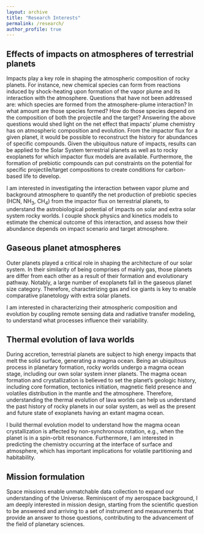 ```yaml
---
layout: archive
title: "Research Interests"
permalink: /research/
author_profile: true
---
```


## Effects of impacts on atmospheres of terrestrial planets

Impacts play a key role in shaping the atmospheric composition of rocky planets. For instance, new chemical species can form from reactions induced by shock-heating upon formation of the vapor plume and its interaction with the atmosphere. Questions that have not been addressed are: which species are formed from the atmosphere-plume interaction? In what amount are those species formed? How do those species depend on the composition of both the projectile and the target? Answering the above questions would shed light on the net effect that impacts’ plume chemistry has on atmospheric composition and evolution. From the impactor flux for a given planet, it would be possible to reconstruct the history for abundances of specific compounds. Given the ubiquitous nature of impacts, results can be applied to the Solar System terrestrial planets as well as to rocky exoplanets for which impactor flux models are available. Furthermore, the formation of prebiotic compounds can put constraints on the potential for specific projectile/target compositions to create conditions for carbon-based life to develop. 

I am interested in investigating the interaction between vapor plume and background atmosphere to quantify the net production of prebiotic species (HCN, NH<sub>3</sub>, CH<sub>4</sub>) from the impactor flux on terrestrial planets, to understand the astrobiological potential of impacts on solar and extra solar system rocky worlds. I couple shock physics and kinetics models to estimate the chemical outcome of this interaction, and assess how their abundance depends on impact scenario and target atmosphere.

## Gaseous planet atmospheres

Outer planets played a critical role in shaping the architecture of our solar system. In their similarity of being comprises of mainly gas, those planets are differ from each other as a result of their formation and evolutionary pathway. Notably, a large number of exoplanets fall in the gaseous planet size category. Therefore, characterizing gas and ice giants is key to enable comparative planetology with extra solar planets.

I am interested in characterizing their atmospheric composition and evolution by coupling remote sensing data and radiative transfer modeling, to understand what processes influence their variability.

## Thermal evolution of lava worlds

During accretion, terrestrial planets are subject to high energy impacts that melt the solid surface, generating a magma ocean. Being an ubiquitous process in planetary formation, rocky worlds undergo a magma ocean stage, including our own solar system inner planets. The magma ocean formation and crystallization is believed to set the planet’s geologic history, including core formation, tectonics initiation, magnetic field presence and volatiles distribution in the mantle and the atmosphere. Therefore, understanding the thermal evolution of lava worlds can help us understand the past history of rocky planets in our solar system, as well as the present and future state of exoplanets having an extant magma ocean.

I build thermal evolution model to understand how the magma ocean crystallization is affected by non-synchronous rotation, e.g., when the planet is in a spin-orbit resonance. Furthermore, I am interested in predicting the chemistry occurring at the interface of surface and atmosphere, which has important implications for volatile partitioning and habitability.


## Mission formulation

Space missions enable unmatchable data collection to expand our understanding of the Universe. Reminiscent of my aerospace background, I am deeply interested in mission design, starting from the scientific question to be answered and arriving to a set of instrument and measurements that provide an answer to those questions, contributing to the advancement of the field of planetary sciences.
